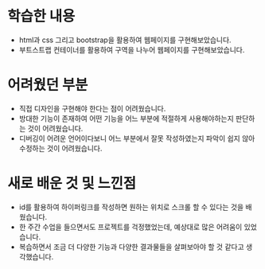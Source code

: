 # 학습한 내용
- html과 css 그리고 bootstrap을 활용하여 웹페이지를 구현해보았습니다.
- 부트스트랩 컨테이너를 활용하여 구역을 나누어 웹페이지를 구현해보았습니다.

# 어려웠던 부분
- 직접 디자인을 구현해야 한다는 점이 어려웠습니다.
- 방대한 기능이 존재하여 어떤 기능을 어느 부분에 적절하게 사용해야하는지 판단하는 것이 어려웠습니다. 
- 디버깅이 어려운 언어이다보니 어느 부분에서 잘못 작성하였는지 파악이 쉽지 않아 수정하는 것이 어려웠습니다.

# 새로 배운 것 및 느낀점
- id를 활용하여 하이퍼링크를 작성하면 원하는 위치로 스크롤 할 수 있다는 것을 배웠습니다.
- 한 주간 수업을 들으면서도 프로젝트를 걱정했었는데, 예상대로 많은 어려움이 있었습니다.
- 복습하면서 조금 더 다양한 기능과 다양한 결과물들을 살펴보아야 할 것 같다고 생각했습니다.